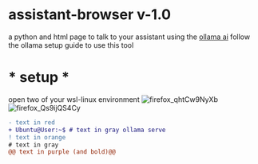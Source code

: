 # assistant-browser v-1.0
a python and html page to talk to your assistant
using the [ollama ai](https://github.com/jmorganca/ollama/tree/main/docs)
follow the ollama setup guide to use this tool
# * setup *
open two of your wsl-linux environment
![firefox_qhtCw9NyXb](https://github.com/ConTronTech/assistant-browser/assets/120324560/161aa9a5-031b-4ff8-b7f8-428035f3ff3a)
![firefox_Qs9ijQS4Cy](https://github.com/ConTronTech/assistant-browser/assets/120324560/bb9869b4-7008-4ac1-8d99-a91d37ae8517)
```diff
- text in red
+ Ubuntu@User:~$ # text in gray ollama serve
! text in orange
# text in gray
@@ text in purple (and bold)@@
```

